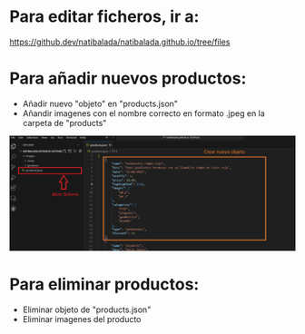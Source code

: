 # Para editar ficheros, ir a:
https://github.dev/natibalada/natibalada.github.io/tree/files

# Para añadir nuevos productos:
- Añadir nuevo "objeto" en "products.json"
- Añandir imagenes con el nombre correcto en formato .jpeg en la carpeta de "products"

![1](1.png)

# Para eliminar productos:
- Eliminar objeto de "products.json"
- Eliminar imagenes del producto

